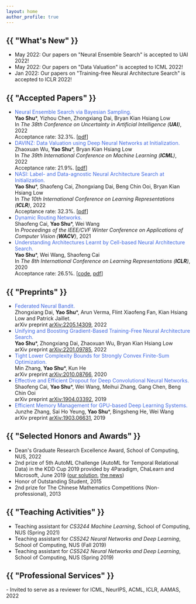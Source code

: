 ```yaml
---
layout: home
author_profile: true
---
```


<h2 class="archive__title">{{ "What's New" }}</h2>

- May 2022: Our papers on "Neural Ensemble Search" is accepted to UAI 2022!
- May 2022: Our papers on "Data Valuation" is accepted to ICML 2022!
- Jan 2022: Our papers on "Training-free Neural Architecture Search" is accepted to ICLR 2022!

<h2 class="archive__title">{{ "Accepted Papers" }}</h2>

- <span style="color: royalblue">Neural Ensemble Search via Bayesian Sampling.</span>  
    **Yao Shu**\*, Yizhou Chen, Zhongxiang Dai, Bryan Kian Hsiang Low  
    In *The 38th Conference on Uncertainty in Artificial Intelligence (**UAI**)*, 2022  
    Acceptance rate: 32.3%. [[pdf](https://openreview.net/pdf?id=Bh4lBPUjqg9)]  
- <span style="color: royalblue">DAVINZ: Data Valuation using Deep Neural Networks at Initialization.</span>  
    Zhaoxuan Wu, **Yao Shu**\*, Bryan Kian Hsiang Low  
    In *The 39th International Conference on Machine Learning (**ICML**)*, 2022  
    Acceptance rate: 21.9%. [[pdf](https://proceedings.mlr.press/v162/wu22j/wu22j.pdf)] 
- <span style="color: royalblue">NASI: Label- and Data-agnostic Neural Architecture Search at Initialization.</span>  
    **Yao Shu**\*, Shaofeng Cai, Zhongxiang Dai, Beng Chin Ooi, Bryan Kian Hsiang Low  
    In *The 10th International Conference on Learning Representations (**ICLR**)*, 2022  
    Acceptance rate: 32.3%. [[pdf](https://openreview.net/pdf?id=v-v1cpNNK_v)]  
- <span style="color: royalblue">Dynamic Routing Networks.</span>  
    Shaofeng Cai, **Yao Shu**\*, Wei Wang  
    In *Proceedings of the IEEE/CVF Winter Conference on Applications of Computer Vision (**WACV**)*, 2021  
- <span style="color: royalblue">Understanding Architectures Learnt by Cell-based Neural Architecture Search.</span>  
    **Yao Shu**\*, Wei Wang, Shaofeng Cai  
    In *The 8th International Conference on Learning Representations (**ICLR**)*, 2020  
    Acceptance rate: 26.5%. [[code](https://github.com/shuyao95/Understanding-NAS.git), [pdf](https://openreview.net/pdf?id=BJxH22EKPS)]  

<h2 class="archive__title">{{ "Preprints" }}</h2>

- <span style="color: royalblue">Federated Neural Bandit.</span>  
    Zhongxiang Dai, **Yao Shu**\*, Arun Verma, Flint Xiaofeng Fan, Kian Hsiang Low and Patrick Jaillet.  
    arXiv preprint [arXiv:2205.14309](https://arxiv.org/abs/2205.14309), 2022  
- <span style="color: royalblue">Unifying and Boosting Gradient-Based Training-Free Neural Architecture Search.</span>  
    **Yao Shu**\*, Zhongxiang Dai, Zhaoxuan Wu, Bryan Kian Hsiang Low  
    arXiv preprint [arXiv:2201.09785](https://arxiv.org/abs/2201.09785), 2022  
- <span style="color: royalblue">Tight Lower Complexity Bounds for Strongly Convex Finite-Sum Optimization.</span>  
    Min Zhang, **Yao Shu**\*, Kun He  
    arXiv preprint [arXiv:2010.08766](https://arxiv.org/abs/2010.08766), 2020
- <span style="color: royalblue">Effective and Efficient Dropout for Deep Convolutional Neural Networks.</span>  
    Shaofeng Cai, **Yao Shu**\*, Wei Wang, Meihui Zhang, Gang Chen, Beng Chin Ooi  
    arXiv preprint [arXiv:1904.03392](https://arxiv.org/abs/1904.03392), 2019  
- <span style="color: royalblue">Efficient Memory Management for GPU-based Deep Learning Systems.</span>  
    Junzhe Zhang, Sai Ho Yeung, **Yao Shu**\*, Bingsheng He, Wei Wang  
    arXiv preprint [arXiv:1903.06631](https://arxiv.org/abs/1903.06631), 2019  

<h2 class="archive__title">{{ "Selected Honors and Awards" }}</h2> 

- Dean's Graduate Research Excellence Award, School of Computing, NUS, 2022
- 2nd prize of 5th AutoML Challenge (AutoML for Temporal Relational Data) in the KDD Cup 2019 provided by 4Paradigm, ChaLearn and Microsoft, June 2019 ([our solution](https://github.com/shuyao95/kddcup2019-automl.git), [the news](https://www.4paradigm.com/competition/kddcup2019))
- Honor of Outstanding Student, 2015
- 2nd prize for The Chinese Mathematics Competitions (Non-professional), 2013

<h2 class="archive__title">{{ "Teaching Activities" }}</h2>

- Teaching assistant for *CS3244 Machine Learning*, School of Computing, NUS (Spring 2021)
- Teaching assistant for *CS5242 Neural Networks and Deep Learning*, School of Computing, NUS (Fall 2019)
- Teaching assistant for *CS5242 Neural Networks and Deep Learning*, School of Computing, NUS (Spring 2019)

<h2 class="archive__title">{{ "Professional Services" }}</h2>
- Invited to serve as a reviewer for ICML, NeurIPS, ACML, ICLR, AAMAS, 2022
